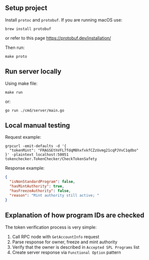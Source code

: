 ## Setup project
Install `protoc` and `protobuf`.
If you are running macOS use:
```shell
brew install protobuf
```
or refer to this page https://protobuf.dev/installation/

Then run:
```shell
make proto
```

## Run server locally
Using make file:
```shell
make run
```
or: 
```shell
go run ./cmd/server/main.go
```

## Local manual testing
Request example:
```shell
grpcurl -emit-defaults -d '{
  "tokenMint": "FRAGSEthVFL7fdqM8hxfxkfCZzUvmg21cqPJVvC1qdbo"
}' -plaintext localhost:50051 tokenchecker.TokenChecker/CheckTokenSafety
```
Response example:
```json
{
  "isNonStandardProgram": false,
  "hasMintAuthority": true,
  "hasFreezeAuthority": false,
  "reason": "Mint authority still active; "
}
```

## Explanation of how program IDs are checked
The token verification process is very simple:   
1. Call RPC node with `GetAccountInfo` request
2. Parse response for owner, freeze and mint authority
3. Verify that the owner is described in `Accepted SPL Programs` list
4. Create server response via `Functional Option` pattern 
